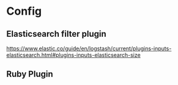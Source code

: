 # Config

## Elasticsearch filter plugin
https://www.elastic.co/guide/en/logstash/current/plugins-inputs-elasticsearch.html#plugins-inputs-elasticsearch-size

## Ruby Plugin